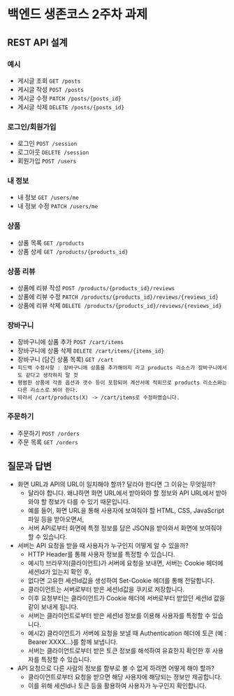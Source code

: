 # 백엔드 생존코스 2주차 과제

## REST API 설계

### 예시

- 게시글 조회 `GET /posts`
- 게시글 작성 `POST /posts`
- 게시글 수정 `PATCH /posts/{posts_id}`
- 게시글 삭제 `DELETE /posts/{posts_id}`

### 로그인/회원가입

- 로그인 `POST /session`
- 로그아웃 `DELETE /session`
- 회원가입 `POST /users`

### 내 정보

- 내 정보 `GET /users/me`
- 내 정보 수정 `PATCH /users/me`

### 상품

- 상품 목록 `GET /products`
- 상품 상세 `GET /products/{products_id}`

### 상품 리뷰

- 상품에 리뷰 작성 `POST /products/{products_id}/reviews`
- 상품에 리뷰 수정 `PATCH /products/{products_id}/reviews/{reviews_id}`
- 상품에 리뷰 삭제 `DELETE /products/{products_id}/reviews/{reviews_id}`

### 장바구니

- 장바구니에 상품 추가 `POST /cart/items`
- 장바구니에 상품 삭제 `DELETE /cart/items/{items_id}`
- 장바구니 (담긴 상품 목록) `GET /cart`
- `피드백 수정사항 : 장바구니에 상품을 추가해야지 라고 products 리소스가 장바구니에서도 같다고 생각하지 말 것`
- `평범한 상품에 각종 옵션과 갯수 등이 포함되어 계산서에 적히므로 products 리소스와는 다른 리소스로 봐야 한다.`
- `따라서 /cart/products(X) -> /cart/items로 수정하였습니다.`

### 주문하기

- 주문하기 `POST /orders`
- 주문 목록 `GET /orders`

## 질문과 답변

- 화면 URL과 API의 URL이 일치해야 할까? 달라야 한다면 그 이유는 무엇일까?
  - 달라야 합니다. 왜냐하면 화면 URL에서 받아와야 할 정보와 API URL에서 받아와야 할 정보가 다를 수 있기 때문입니다.
  - 예를 들어, 화면 URL을 통해 사용자에 보여줘야 할 HTML, CSS, JavaScript 파일 등을 받아오면서, 
  - 서버 API로부터 화면에 특정 정보를 담은 JSON을 받아와서 화면에 보여줘야 할 수 있습니다.
- 서버는 API 요청을 받을 때 사용자가 누구인지 어떻게 알 수 있을까?
  - HTTP Header를 통해 사용자 정보를 특정할 수 있습니다.
  - 예시1) 브라우저(클라이언트)가 서버에 요청을 보내면, 서버는 Cookie 헤더에 세션Id가 있는지 확인 후, 
  - 없다면 고유한 세션Id값을 생성하여 Set-Cookie 헤더를 통해 전달합니다.
  - 클라이언트는 서버로부터 받은 세션Id값을 쿠키로 저장합니다.
  - 이후 요청부터는 클라이언트가 Cookie 헤더에 서버로부터 받았던 세션Id 값을 같이 보내게 됩니다.
  - 서버는 클라이언트로부터 받은 세션Id 정보를 이용해 사용자를 특정할 수 있습니다.
  - 예시2) 클라이언트가 서버에 요청을 보낼 때 Authentication 헤더에 토큰 (예 : Bearer XXXX...)를 함께 보냅니다.
  - 서버는 클라이언트로부터 받은 토큰 정보를 해석하여 유효한지 확인한 후 사용자를 특정할 수 있습니다.
- API 요청으로 다른 사람의 정보를 함부로 볼 수 없게 하려면 어떻게 해야 할까?
  - 클라이언트로부터 요청을 받으면 해당 사용자에 해당되는 정보만 제공합니다.
  - 이를 위해 세션Id나 토큰 등을 활용하여 사용자가 누구인지 확인합니다.
